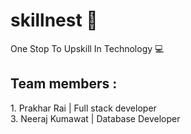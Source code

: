 # skillnest 📝
One Stop To Upskill In Technology 💻

<h2>Team members :</h2>
1. Prakhar Rai | Full stack developer
<br />
3. Neeraj Kumawat | Database Developer
